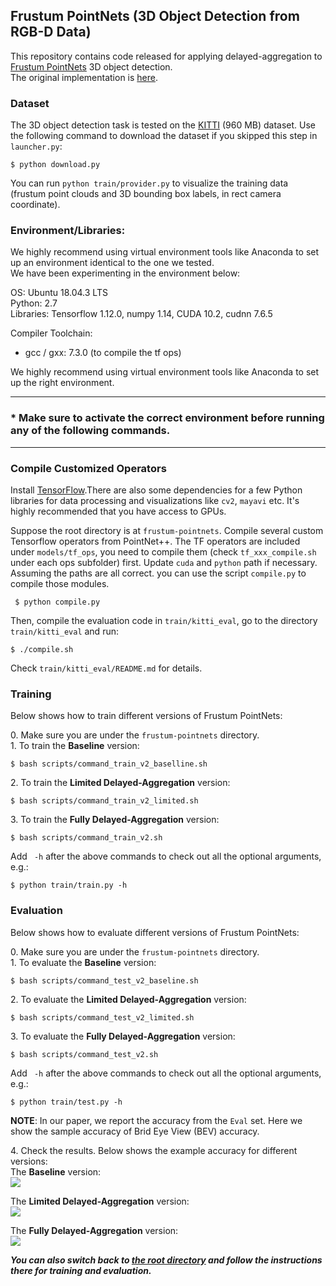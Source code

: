 ## Frustum PointNets (3D Object Detection from RGB-D Data)

This repository contains code released for applying delayed-aggregation to [Frustum PointNets](https://arxiv.org/abs/1711.08488) 3D object detection. <br>
The original implementation is [here](https://github.com/charlesq34/frustum-pointnets).



### Dataset
The 3D object detection task is tested on the [KITTI](https://shapenet.cs.stanford.edu/media/frustum_data.zip) (960 MB) dataset.
Use the following command to download the dataset if you skipped this step in `launcher.py`:
```
$ python download.py
```
You can run `python train/provider.py` to visualize the training data (frustum point clouds and 3D bounding box labels, in rect camera coordinate).


### Environment/Libraries:
We highly recommend using virtual environment tools like Anaconda to set up an environment identical to the one we tested. <br>
We have been experimenting in the environment below:

OS: Ubuntu 18.04.3 LTS <br>
Python: 2.7 <br>
Libraries: Tensorflow 1.12.0, numpy 1.14, CUDA 10.2, cudnn 7.6.5

Compiler Toolchain: 
- gcc / gxx: 7.3.0 (to compile the tf ops)

We highly recommend using virtual environment tools like Anaconda to set up the right environment.


---

### * Make sure to activate the correct environment before running any of the following commands.<br>

---

### Compile Customized Operators
Install <a href="https://www.tensorflow.org/install/">TensorFlow</a>.There are also some dependencies for a few Python libraries for data processing and visualizations like `cv2`, `mayavi`  etc. It's highly recommended that you have access to GPUs.

Suppose the root directory is at `frustum-pointnets`. Compile several custom Tensorflow operators from PointNet++. The TF operators are included under `models/tf_ops`, you need to compile them (check `tf_xxx_compile.sh` under each ops subfolder) first. Update `cuda` and `python` path if necessary. Assuming the paths are all correct. you can use the script `compile.py` to compile those modules.
```
 $ python compile.py
```
Then, compile the evaluation code in `train/kitti_eval`, go to the directory `train/kitti_eval` and run:
```
$ ./compile.sh
```
Check `train/kitti_eval/README.md` for details.


### Training

Below shows how to train different versions of Frustum PointNets:

0\. Make sure you are under the ```frustum-pointnets``` directory. <br>
1\. To train the **Baseline** version: <br>
```
$ bash scripts/command_train_v2_baselline.sh
```

2\. To train the **Limited Delayed-Aggregation** version: <br>
```
$ bash scripts/command_train_v2_limited.sh
```

3\. To train the **Fully Delayed-Aggregation** version: <br>
```
$ bash scripts/command_train_v2.sh
```

Add ``` -h``` after the above commands to check out all the optional arguments, e.g.: <br>
```
$ python train/train.py -h
```

### Evaluation
Below shows how to evaluate different versions of Frustum PointNets:

0\. Make sure you are under the ```frustum-pointnets``` directory. <br>
1\. To evaluate the **Baseline** version: <br>
```
$ bash scripts/command_test_v2_baseline.sh
```

2\. To evaluate the **Limited Delayed-Aggregation** version: <br>
```
$ bash scripts/command_test_v2_limited.sh
```

3\. To evaluate the **Fully Delayed-Aggregation** version: <br>
```
$ bash scripts/command_test_v2.sh
```

Add ``` -h``` after the above commands to check out all the optional arguments, e.g.: <br>
```
$ python train/test.py -h
```

**NOTE**: In our paper, we report the accuracy from the `Eval` set. Here we show the sample accuracy of Brid Eye View (BEV) accuracy.

4\. Check the results. Below shows the example accuracy for different versions: <br>
The **Baseline** version: <br>
<img src="https://user-images.githubusercontent.com/18485088/88494248-3714d900-cf83-11ea-89d8-503cdd290202.png">

The **Limited Delayed-Aggregation** version: <br>
<img src="https://user-images.githubusercontent.com/18485088/88494269-53b11100-cf83-11ea-80d3-6d89ef7f03e3.png">

The **Fully Delayed-Aggregation** version: <br>
<img src="https://user-images.githubusercontent.com/18485088/88494281-6592b400-cf83-11ea-8284-4632e9225c91.png">


***You can also switch back to [the root directory](https://github.com/horizon-research/Efficient-Deep-Learning-for-Point-Clouds) and follow the instructions there for training and evaluation.***
